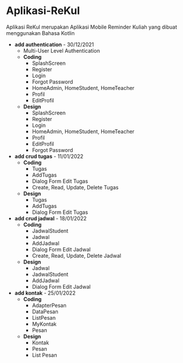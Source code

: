 # Aplikasi-ReKul
Aplikasi ReKul merupakan Aplikasi Mobile Reminder Kuliah yang dibuat menggunakan Bahasa Kotlin 
- **add authentication** - 30/12/2021
  - Multi-User Level Authentication
  - **Coding**
    - SplashScreen
    - Register
    - Login
    - Forgot Password
    - HomeAdmin, HomeStudent, HomeTeacher
    - Profil
    - EditProfil
  - **Design**
    - SplashScreen
    - Register
    - Login
    - HomeAdmin, HomeStudent, HomeTeacher
    - Profil
    - EditProfil
    - Forgot Password
- **add crud tugas** - 11/01/2022
  - **Coding**
    - Tugas
    - AddTugas
    - Dialog Form Edit Tugas
    - Create, Read, Update, Delete Tugas
  - **Design**
    - Tugas
    - AddTugas
    - Dialog Form Edit Tugas
- **add crud jadwal** - 18/01/2022
  - **Coding**
    - JadwalStudent
    - Jadwal
    - AddJadwal
    - Dialog Form Edit Jadwal
    - Create, Read, Update, Delete Jadwal
  - **Design**
    - Jadwal
    - JadwalStudent
    - AddJadwal
    - Dialog Form Edit Jadwal
- **add kontak** - 25/01/2022
  - **Coding**
    - AdapterPesan
    - DataPesan
    - ListPesan
    - MyKontak
    - Pesan
  - **Design**
    - Kontak
    - Pesan
    - List Pesan
